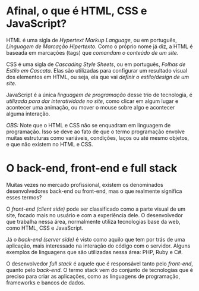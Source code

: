 # Afinal, o que é HTML, CSS e JavaScript?

HTML é uma sigla de _Hypertext Markup Language_, ou em português, *Linguagem de Marcação Hipertexto*. Como o próprio nome já diz, a HTML é baseada em marcações (tags) que *comandam o conteúdo de um site*.

CSS é uma sigla de _Cascading Style Sheets_, ou em português, *Folhas de Estilo em Cascata*. Elas são utilizadas para configurar um resultado visual dos elementos em HTML, ou seja, ela que vai *definir o estilo/design de um site*.

JavaScript é a única *linguagem de programação* desse trio de tecnologia, é *utilizada para dar interatividade no site*, como clicar em algum lugar e acontecer uma animação, ou mover o mouse sobre algo e acontecer alguma interação.

*OBS:* Note que o HTML e CSS não se enquadram em linguagem de programação. Isso se deve ao fato de que o termo programação envolve muitas estruturas como variáveis, condições, laços ou até mesmo objetos, e que não existem no HTML e CSS.

# O back-end, front-end e full stack

Muitas vezes no mercado profissional, existem os denominados desenvolvedores back-end ou front-end, mas o que realmente significa esses termos? 

O *front-end (client side)* pode ser classificado como a parte visual de um site, focado mais no usuário e com a experiência dele. O desenvolvedor que trabalha nessa área, normalmente utiliza tecnologias base da web, como HTML, CSS e JavaScript.

Já o *back-end (server side)* é visto como aquilo que tem por trás de uma aplicação, mais interessado na interação do código com o servidor. Alguns exemplos de linguagens que são utilizadas nessa área: PHP, Ruby e C#.

O desenvolvedor *full stack* é aquele que é responsável tanto pelo *front-end*, quanto pelo *back-end*. O termo stack vem do conjunto de tecnologias que é preciso para criar as aplicações, como as linguagens de programação, frameworks e bancos de dados.
